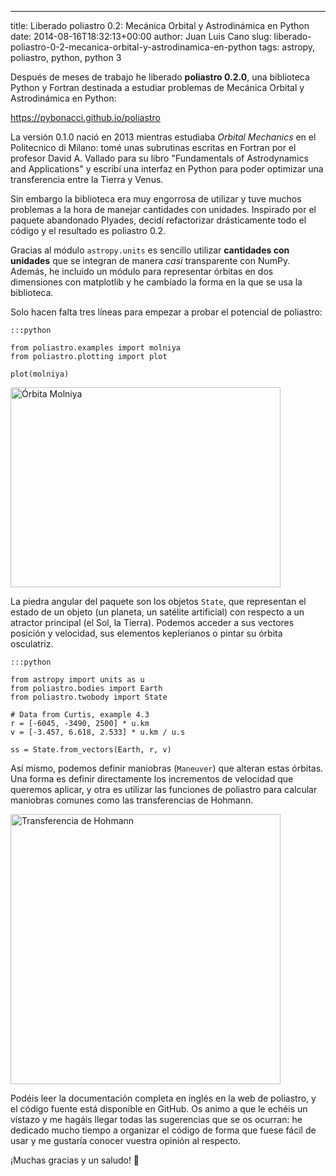 ---
title: Liberado poliastro 0.2: Mecánica Orbital y Astrodinámica en Python
date: 2014-08-16T18:32:13+00:00
author: Juan Luis Cano
slug: liberado-poliastro-0-2-mecanica-orbital-y-astrodinamica-en-python
tags: astropy, poliastro, python, python 3

Después de meses de trabajo he liberado **poliastro 0.2.0**, una biblioteca Python y Fortran destinada a estudiar problemas de Mecánica Orbital y Astrodinámica en Python:

<https://pybonacci.github.io/poliastro>

La versión 0.1.0 nació en 2013 mientras estudiaba _Orbital Mechanics_ en el Politecnico di Milano: tomé unas subrutinas escritas en Fortran por el profesor David A. Vallado para su libro "Fundamentals of Astrodynamics and Applications" y escribí una interfaz en Python para poder optimizar una transferencia entre la Tierra y Venus.

Sin embargo la biblioteca era muy engorrosa de utilizar y tuve muchos problemas a la hora de manejar cantidades con unidades. Inspirado por el paquete abandonado Plyades, decidí refactorizar drásticamente todo el código y el resultado es poliastro 0.2.

Gracias al módulo `astropy.units` es sencillo utilizar **cantidades con unidades** que se integran de manera _casi_ transparente con NumPy. Además, he incluido un módulo para representar órbitas en dos dimensiones con matplotlib y he cambiado la forma en la que se usa la biblioteca.

<!--more-->

Solo hacen falta tres líneas para empezar a probar el potencial de poliastro:

    :::python
    
    from poliastro.examples import molniya
    from poliastro.plotting import plot
    
    plot(molniya)
    
    

[<img src="http://new.pybonacci.org/images/2014/08/molniya.png" alt="Órbita Molniya" width="432" height="320" class="aligncenter size-full wp-image-2624" srcset="https://pybonacci.org/wp-content/uploads/2014/08/molniya.png 432w, https://pybonacci.org/wp-content/uploads/2014/08/molniya-300x222.png 300w" sizes="(max-width: 432px) 100vw, 432px" />](http://new.pybonacci.org/images/2014/08/molniya.png)

La piedra angular del paquete son los objetos `State`, que representan el estado de un objeto (un planeta, un satélite artificial) con respecto a un atractor principal (el Sol, la Tierra). Podemos acceder a sus vectores posición y velocidad, sus elementos keplerianos o pintar su órbita osculatriz.

    :::python
    
    from astropy import units as u
    from poliastro.bodies import Earth
    from poliastro.twobody import State
    
    # Data from Curtis, example 4.3
    r = [-6045, -3490, 2500] * u.km
    v = [-3.457, 6.618, 2.533] * u.km / u.s
    
    ss = State.from_vectors(Earth, r, v)
    
    

Así mismo, podemos definir maniobras (`Maneuver`) que alteran estas órbitas. Una forma es definir directamente los incrementos de velocidad que queremos aplicar, y otra es utilizar las funciones de poliastro para calcular maniobras comunes como las transferencias de Hohmann.

[<img src="http://new.pybonacci.org/images/2014/08/hohmann.png" alt="Transferencia de Hohmann" width="432" height="432" class="aligncenter size-full wp-image-2625" srcset="https://pybonacci.org/wp-content/uploads/2014/08/hohmann.png 432w, https://pybonacci.org/wp-content/uploads/2014/08/hohmann-150x150.png 150w, https://pybonacci.org/wp-content/uploads/2014/08/hohmann-300x300.png 300w" sizes="(max-width: 432px) 100vw, 432px" />](http://new.pybonacci.org/images/2014/08/hohmann.png)

Podéis leer la documentación completa en inglés en la web de poliastro, y el código fuente está disponible en GitHub. Os animo a que le echéis un vistazo y me hagáis llegar todas las sugerencias que se os ocurran: he dedicado mucho tiempo a organizar el código de forma que fuese fácil de usar y me gustaría conocer vuestra opinión al respecto.

¡Muchas gracias y un saludo! 🙂